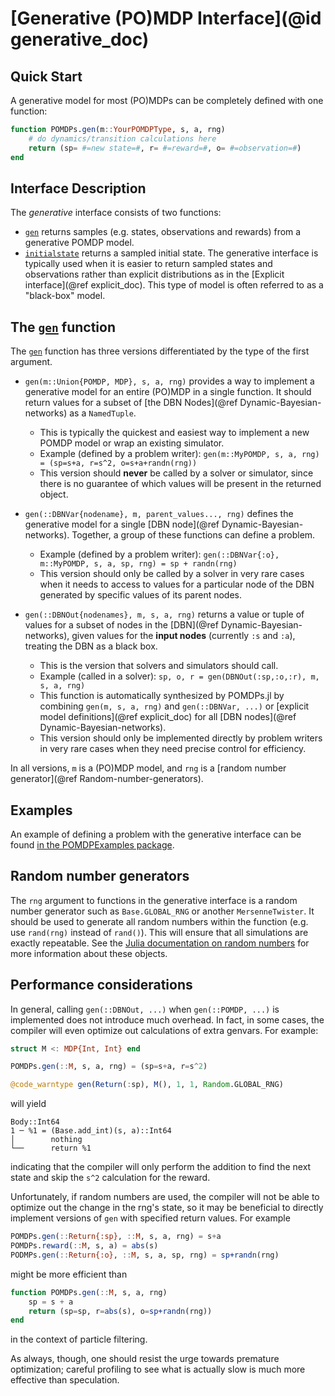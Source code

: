 # [Generative (PO)MDP Interface](@id generative_doc)

## Quick Start

A generative model for most (PO)MDPs can be completely defined with one function:
```julia
function POMDPs.gen(m::YourPOMDPType, s, a, rng)
    # do dynamics/transition calculations here
    return (sp= #=new state=#, r= #=reward=#, o= #=observation=#)
end
```

## Interface Description

The *generative* interface consists of two functions:
- [`gen`](@ref) returns samples (e.g. states, observations and rewards) from a generative POMDP model.
- [`initialstate`](@ref) returns a sampled initial state.
The generative interface is typically used when it is easier to return sampled states and observations rather than explicit distributions as in the [Explicit interface](@ref explicit_doc).
This type of model is often referred to as a "black-box" model.

## The [`gen`](@ref) function

The [`gen`](@ref) function has three versions differentiated by the type of the first argument.

- `gen(m::Union{POMDP, MDP}, s, a, rng)` provides a way to implement a generative model for an entire (PO)MDP in a single function. It should return values for a subset of [the DBN Nodes](@ref Dynamic-Bayesian-networks) as a `NamedTuple`.
    - This is typically the quickest and easiest way to implement a new POMDP model or wrap an existing simulator.
    - Example (defined by a problem writer): `gen(m::MyPOMDP, s, a, rng) = (sp=s+a, r=s^2, o=s+a+randn(rng))`
    - This version should **never** be called by a solver or simulator, since there is no guarantee of which values will be present in the returned object.

- `gen(::DBNVar{nodename}, m, parent_values..., rng)` defines the generative model for a single [DBN node](@ref Dynamic-Bayesian-networks). Together, a group of these functions can define a problem.
    - Example (defined by a problem writer): `gen(::DBNVar{:o}, m::MyPOMDP, s, a, sp, rng) = sp + randn(rng)`
    - This version should only be called by a solver in very rare cases when it needs to access to values for a particular node of the DBN generated by specific values of its parent nodes.

- `gen(::DBNOut{nodenames}, m, s, a, rng)` returns a value or tuple of values for a subset of nodes in the [DBN](@ref Dynamic-Bayesian-networks), given values for the **input nodes** (currently `:s` and `:a`), treating the DBN as a black box.
    - This is the version that solvers and simulators should call.
    - Example (called in a solver): `sp, o, r = gen(DBNOut(:sp,:o,:r), m, s, a, rng)`
    - This function is automatically synthesized by POMDPs.jl by combining `gen(m, s, a, rng)` and `gen(::DBNVar, ...)` or [explicit model definitions](@ref explicit_doc) for all [DBN nodes](@ref Dynamic-Bayesian-networks).
    - This version should only be implemented directly by problem writers in very rare cases when they need precise control for efficiency.

In all versions, `m` is a (PO)MDP model, and `rng` is a [random number generator](@ref Random-number-generators).

## Examples

An example of defining a problem with the generative interface can be found [in the POMDPExamples package](https://github.com/JuliaPOMDP/POMDPExamples.jl/blob/master/notebooks/Defining-a-POMDP-with-the-Generative-Interface.ipynb).

## Random number generators

The `rng` argument to functions in the generative interface is a random number generator such as `Base.GLOBAL_RNG` or another `MersenneTwister`. It should be used to generate all random numbers within the function (e.g. use `rand(rng)` instead of `rand()`). This will ensure that all simulations are exactly repeatable. See the [Julia documentation on random numbers](https://docs.julialang.org/en/v1/stdlib/Random/#Random-Numbers-1) for more information about these objects.

## Performance considerations

In general, calling `gen(::DBNOut, ...)` when `gen(::POMDP, ...)` is implemented does not introduce much overhead. In fact, in some cases, the compiler will even optimize out calculations of extra genvars. For example:
```julia
struct M <: MDP{Int, Int} end

POMDPs.gen(::M, s, a, rng) = (sp=s+a, r=s^2)

@code_warntype gen(Return(:sp), M(), 1, 1, Random.GLOBAL_RNG)
```
will yield
```
Body::Int64
1 ─ %1 = (Base.add_int)(s, a)::Int64
│        nothing
└──      return %1
```
indicating that the compiler will only perform the addition to find the next state and skip the `s^2` calculation for the reward.

Unfortunately, if random numbers are used, the compiler will not be able to optimize out the change in the rng's state, so it may be beneficial to directly implement versions of `gen` with specified return values.
For example
```julia
POMDPs.gen(::Return{:sp}, ::M, s, a, rng) = s+a
POMDPs.reward(::M, s, a) = abs(s)
PODMPs.gen(::Return{:o}, ::M, s, a, sp, rng) = sp+randn(rng)
```
might be more efficient than
```julia
function POMDPs.gen(::M, s, a, rng)
    sp = s + a
    return (sp=sp, r=abs(s), o=sp+randn(rng))
end
```
in the context of particle filtering.

As always, though, one should resist the urge towards premature optimization; careful profiling to see what is actually slow is much more effective than speculation.
